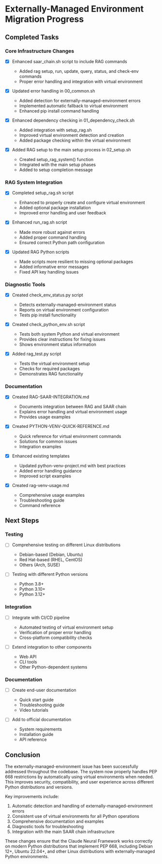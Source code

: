 # Externally-Managed Environment Migration Progress

## Completed Tasks

### Core Infrastructure Changes

- [x] Enhanced saar_chain.sh script to include RAG commands
  - Added rag setup, run, update, query, status, and check-env commands
  - Proper error handling and integration with virtual environment

- [x] Updated error handling in 00_common.sh
  - Added detection for externally-managed-environment errors
  - Implemented automatic fallback to virtual environment
  - Enhanced pip install command handling

- [x] Enhanced dependency checking in 01_dependency_check.sh
  - Added integration with setup_rag.sh
  - Improved virtual environment detection and creation
  - Added package checking within the virtual environment

- [x] Added RAG setup to the main setup process in 02_setup.sh
  - Created setup_rag_system() function
  - Integrated with the main setup phases
  - Added to setup completion message

### RAG System Integration

- [x] Completed setup_rag.sh script
  - Enhanced to properly create and configure virtual environment
  - Added optional package installation
  - Improved error handling and user feedback

- [x] Enhanced run_rag.sh script
  - Made more robust against errors
  - Added proper command handling
  - Ensured correct Python path configuration

- [x] Updated RAG Python scripts
  - Made scripts more resilient to missing optional packages
  - Added informative error messages
  - Fixed API key handling issues

### Diagnostic Tools

- [x] Created check_env_status.py script
  - Detects externally-managed-environment status
  - Reports on virtual environment configuration
  - Tests pip install functionality

- [x] Created check_python_env.sh script
  - Tests both system Python and virtual environment
  - Provides clear instructions for fixing issues
  - Shows environment status information

- [x] Added rag_test.py script
  - Tests the virtual environment setup
  - Checks for required packages
  - Demonstrates RAG functionality

### Documentation

- [x] Created RAG-SAAR-INTEGRATION.md
  - Documents integration between RAG and SAAR chain
  - Explains error handling and virtual environment usage
  - Provides usage examples

- [x] Created PYTHON-VENV-QUICK-REFERENCE.md
  - Quick reference for virtual environment commands
  - Solutions for common issues
  - Integration examples

- [x] Enhanced existing templates
  - Updated python-venv-project.md with best practices
  - Added error handling guidance
  - Improved script examples

- [x] Created rag-venv-usage.md
  - Comprehensive usage examples
  - Troubleshooting guide
  - Command reference

## Next Steps

### Testing

- [ ] Comprehensive testing on different Linux distributions
  - Debian-based (Debian, Ubuntu)
  - Red Hat-based (RHEL, CentOS)
  - Others (Arch, SUSE)

- [ ] Testing with different Python versions
  - Python 3.8+
  - Python 3.10+
  - Python 3.12+

### Integration

- [ ] Integrate with CI/CD pipeline
  - Automated testing of virtual environment setup
  - Verification of proper error handling
  - Cross-platform compatibility checks

- [ ] Extend integration to other components
  - Web API
  - CLI tools
  - Other Python-dependent systems

### Documentation

- [ ] Create end-user documentation
  - Quick start guide
  - Troubleshooting guide
  - Video tutorials

- [ ] Add to official documentation
  - System requirements
  - Installation guide
  - API reference

## Conclusion

The externally-managed-environment issue has been successfully addressed throughout the codebase. The system now properly handles PEP 668 restrictions by automatically using virtual environments when needed. This improves security, compatibility, and user experience across different Python distributions and versions.

Key improvements include:
1. Automatic detection and handling of externally-managed-environment errors
2. Consistent use of virtual environments for all Python operations
3. Comprehensive documentation and examples
4. Diagnostic tools for troubleshooting
5. Integration with the main SAAR chain infrastructure

These changes ensure that the Claude Neural Framework works correctly on modern Python distributions that implement PEP 668, including Debian 12+, Ubuntu 22.04+, and other Linux distributions with externally-managed Python environments.